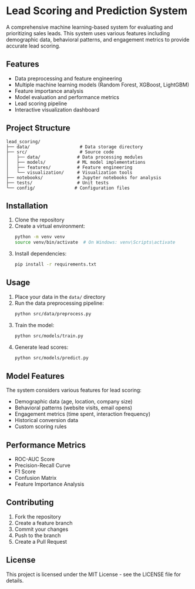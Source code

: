 # Lead Scoring and Prediction System

A comprehensive machine learning-based system for evaluating and prioritizing sales leads. This system uses various features including demographic data, behavioral patterns, and engagement metrics to provide accurate lead scoring.

## Features

- Data preprocessing and feature engineering
- Multiple machine learning models (Random Forest, XGBoost, LightGBM)
- Feature importance analysis
- Model evaluation and performance metrics
- Lead scoring pipeline
- Interactive visualization dashboard

## Project Structure

```
lead_scoring/
├── data/                   # Data storage directory
├── src/                    # Source code
│   ├── data/              # Data processing modules
│   ├── models/            # ML model implementations
│   ├── features/          # Feature engineering
│   └── visualization/     # Visualization tools
├── notebooks/             # Jupyter notebooks for analysis
├── tests/                 # Unit tests
└── config/               # Configuration files
```

## Installation

1. Clone the repository
2. Create a virtual environment:
   ```bash
   python -m venv venv
   source venv/bin/activate  # On Windows: venv\Scripts\activate
   ```
3. Install dependencies:
   ```bash
   pip install -r requirements.txt
   ```

## Usage

1. Place your data in the `data/` directory
2. Run the data preprocessing pipeline:
   ```bash
   python src/data/preprocess.py
   ```
3. Train the model:
   ```bash
   python src/models/train.py
   ```
4. Generate lead scores:
   ```bash
   python src/models/predict.py
   ```

## Model Features

The system considers various features for lead scoring:

- Demographic data (age, location, company size)
- Behavioral patterns (website visits, email opens)
- Engagement metrics (time spent, interaction frequency)
- Historical conversion data
- Custom scoring rules

## Performance Metrics

- ROC-AUC Score
- Precision-Recall Curve
- F1 Score
- Confusion Matrix
- Feature Importance Analysis

## Contributing

1. Fork the repository
2. Create a feature branch
3. Commit your changes
4. Push to the branch
5. Create a Pull Request

## License

This project is licensed under the MIT License - see the LICENSE file for details.
